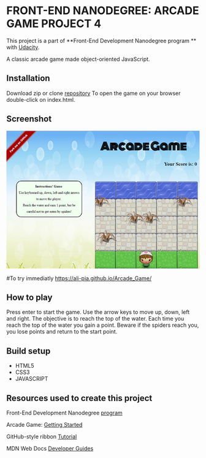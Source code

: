 # FRONT-END NANODEGREE: ARCADE GAME PROJECT 4 #
This project is a part of 
**Front-End Development Nanodegree program ** with [Udacity](https://eu.udacity.com/course/front-end-web-developer-nanodegree--nd001 "Front-End Web Developer Nanodegree").

A classic arcade game made object-oriented JavaScript.

## Installation ##
Download zip or clone [repository](https://github.com/ali-pia/Arcade_Game "Arcade Game") 
To open the game on your browser double-click on index.html.

## Screenshot
![Arcade Game](https://github.com/ali-pia/Arcade_Game/blob/master/images/screenshot_arcade_game.png)

 
#To try immediatly  https://ali-pia.github.io/Arcade_Game/





## How to play ##
Press enter to start the game. Use the arrow keys to move up, down, left and right. The objective is to reach the top of the water. Each time you reach the top of the water  you gain a point. Beware if the spiders reach you,  you lose points and return to the start point.


## Build setup ##

- HTML5
- CSS3
- JAVASCRIPT

## Resources used to create this project ##

Front-End Development Nanodegree [program ](https://eu.udacity.com/course/front-end-web-developer-nanodegree--nd001 "Nanodegree")

Arcade Game: [Getting Started](https://docs.google.com/document/d/1v01aScPjSWCCWQLIpFqvg3-vXLH2e8_SZQKC8jNO0Dc/pub?embedded=true "Project's instructions")

GitHub-style ribbon [Tutorial ](http://unindented.org/articles/github-ribbon-using-css-transforms  "unindented.org") 

MDN Web Docs [Developer Guides](https://developer.mozilla.org/en-US/docs/Learn/JavaScript/Objects "Introducing JavaScript objects")


